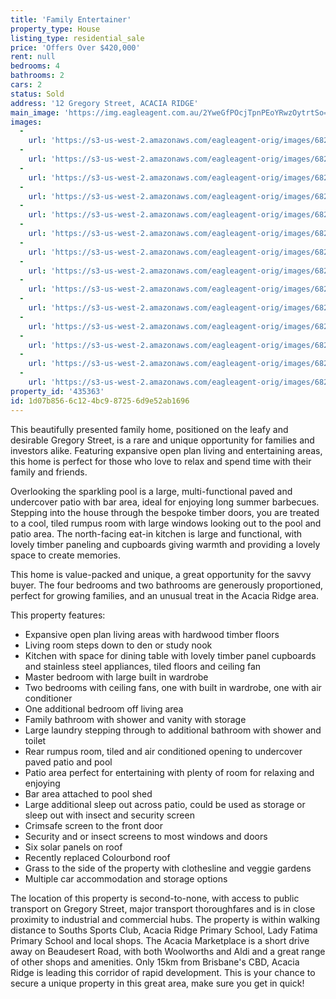 ```yaml
---
title: 'Family Entertainer'
property_type: House
listing_type: residential_sale
price: 'Offers Over $420,000'
rent: null
bedrooms: 4
bathrooms: 2
cars: 2
status: Sold
address: '12 Gregory Street, ACACIA RIDGE'
main_image: 'https://img.eagleagent.com.au/2YweGfPOcjTpnPEoYRwzOytrtSo=/1280x854/smart/https://s3-us-west-2.amazonaws.com/eagleagent-orig/images/6823662/123045818-image-M.jpg'
images:
  -
    url: 'https://s3-us-west-2.amazonaws.com/eagleagent-orig/images/6823675/123045818-image-N.jpg'
  -
    url: 'https://s3-us-west-2.amazonaws.com/eagleagent-orig/images/6823674/123045818-image-L.jpg'
  -
    url: 'https://s3-us-west-2.amazonaws.com/eagleagent-orig/images/6823673/123045818-image-K.jpg'
  -
    url: 'https://s3-us-west-2.amazonaws.com/eagleagent-orig/images/6823672/123045818-image-J.jpg'
  -
    url: 'https://s3-us-west-2.amazonaws.com/eagleagent-orig/images/6823671/123045818-image-I.jpg'
  -
    url: 'https://s3-us-west-2.amazonaws.com/eagleagent-orig/images/6823670/123045818-image-H.jpg'
  -
    url: 'https://s3-us-west-2.amazonaws.com/eagleagent-orig/images/6823669/123045818-image-G.jpg'
  -
    url: 'https://s3-us-west-2.amazonaws.com/eagleagent-orig/images/6823668/123045818-image-F.jpg'
  -
    url: 'https://s3-us-west-2.amazonaws.com/eagleagent-orig/images/6823667/123045818-image-E.jpg'
  -
    url: 'https://s3-us-west-2.amazonaws.com/eagleagent-orig/images/6823666/123045818-image-D.jpg'
  -
    url: 'https://s3-us-west-2.amazonaws.com/eagleagent-orig/images/6823665/123045818-image-C.jpg'
  -
    url: 'https://s3-us-west-2.amazonaws.com/eagleagent-orig/images/6823664/123045818-image-B.jpg'
  -
    url: 'https://s3-us-west-2.amazonaws.com/eagleagent-orig/images/6823663/123045818-image-A.jpg'
  -
    url: 'https://s3-us-west-2.amazonaws.com/eagleagent-orig/images/6823662/123045818-image-M.jpg'
property_id: '435363'
id: 1d07b856-6c12-4bc9-8725-6d9e52ab1696
---
```

This beautifully presented family home, positioned on the leafy and desirable Gregory Street, is a rare and unique opportunity for families and investors alike. Featuring expansive open plan living and entertaining areas, this home is perfect for those who love to relax and spend time with their family and friends.

Overlooking the sparkling pool is a large, multi-functional paved and undercover patio with bar area, ideal for enjoying long summer barbecues. Stepping into the house through the bespoke timber doors, you are treated to a cool, tiled rumpus room with large windows looking out to the pool and patio area. The north-facing eat-in kitchen is large and functional, with lovely timber paneling and cupboards giving warmth and providing a lovely space to create memories.

This home is value-packed and unique, a great opportunity for the savvy buyer. The four bedrooms and two bathrooms are generously proportioned, perfect for growing families, and an unusual treat in the Acacia Ridge area.

This property features:

*  Expansive open plan living areas with hardwood timber floors
*  Living room steps down to den or study nook
*  Kitchen with space for dining table with lovely timber panel cupboards and stainless steel appliances, tiled floors and ceiling fan
*  Master bedroom with large built in wardrobe
*  Two bedrooms with ceiling fans, one with built in wardrobe, one with air conditioner
*  One additional bedroom off living area
*  Family bathroom with shower and vanity with storage
*  Large laundry stepping through to additional bathroom with shower and toilet
*  Rear rumpus room, tiled and air conditioned opening to undercover paved patio and pool
*  Patio area perfect for entertaining with plenty of room for relaxing and enjoying
*  Bar area attached to pool shed
*  Large additional sleep out across patio, could be used as storage or sleep out with insect and security screen
*  Crimsafe screen to the front door
*  Security and or insect screens to most windows and doors
*  Six solar panels on roof
*  Recently replaced Colourbond roof
*  Grass to the side of the property with clothesline and veggie gardens
*  Multiple car accommodation and storage options

The location of this property is second-to-none, with access to public transport on Gregory Street, major transport thoroughfares and is in close proximity to industrial and commercial hubs. The property is within walking distance to Souths Sports Club, Acacia Ridge Primary School, Lady Fatima Primary School and local shops. The Acacia Marketplace is a short drive away on Beaudesert Road, with both Woolworths and Aldi and a great range of other shops and amenities. Only 15km from Brisbane's CBD, Acacia Ridge is leading this corridor of rapid development. This is your chance to secure a unique property in this great area, make sure you get in quick!